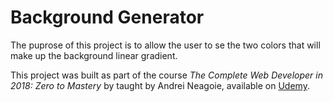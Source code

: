 # Background Generator

The puprose of this project is to allow the user to se the two colors that will make up the background linear gradient. 

This project was built as part of the course *The Complete Web Developer in 2018: Zero to Mastery* by taught by Andrei Neagoie, available on [Udemy](https://www.udemy.com/the-complete-web-developer-in-2018/learn/v4/overview).